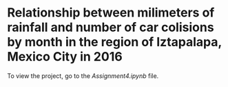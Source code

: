 # Relationship between milimeters of rainfall and number of car colisions by month in the region of Iztapalapa, Mexico City in 2016

To view the project, go to the _Assignment4.ipynb_ file.